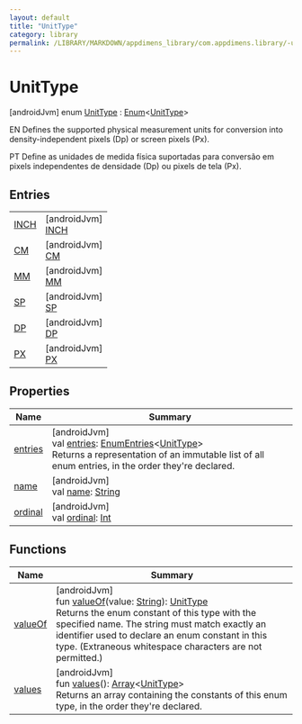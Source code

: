 ```yaml
---
layout: default
title: "UnitType"
category: library
permalink: /LIBRARY/MARKDOWN/appdimens_library/com.appdimens.library/-unit-type/index.html
---
```


# UnitType

[androidJvm]
enum [UnitType](README.md) : [Enum](https://kotlinlang.org/api/core/kotlin-stdlib/kotlin/-enum/index.html)<[UnitType](README.md)> 

EN Defines the supported physical measurement units for conversion into density-independent pixels (Dp) or screen pixels (Px).

PT Define as unidades de medida física suportadas para conversão em pixels independentes de densidade (Dp) ou pixels de tela (Px).

## Entries

| | |
|---|---|
| [INCH](-i-n-c-h/README.md) | [androidJvm]<br>[INCH](-i-n-c-h/README.md) |
| [CM](-c-m/README.md) | [androidJvm]<br>[CM](-c-m/README.md) |
| [MM](-m-m/README.md) | [androidJvm]<br>[MM](-m-m/README.md) |
| [SP](-s-p/README.md) | [androidJvm]<br>[SP](-s-p/README.md) |
| [DP](-d-p/README.md) | [androidJvm]<br>[DP](-d-p/README.md) |
| [PX](-p-x/README.md) | [androidJvm]<br>[PX](-p-x/README.md) |

## Properties

| Name | Summary |
|---|---|
| [entries](entries.md) | [androidJvm]<br>val [entries](entries.md): [EnumEntries](https://kotlinlang.org/api/core/kotlin-stdlib/kotlin.enums/-enum-entries/index.html)<[UnitType](README.md)><br>Returns a representation of an immutable list of all enum entries, in the order they're declared. |
| [name](-p-x/README.md#-372974862%2FProperties%2F373173406) | [androidJvm]<br>val [name](-p-x/README.md#-372974862%2FProperties%2F373173406): [String](https://kotlinlang.org/api/core/kotlin-stdlib/kotlin/-string/index.html) |
| [ordinal](-p-x/README.md#-739389684%2FProperties%2F373173406) | [androidJvm]<br>val [ordinal](-p-x/README.md#-739389684%2FProperties%2F373173406): [Int](https://kotlinlang.org/api/core/kotlin-stdlib/kotlin/-int/index.html) |

## Functions

| Name | Summary |
|---|---|
| [valueOf](value-of.md) | [androidJvm]<br>fun [valueOf](value-of.md)(value: [String](https://kotlinlang.org/api/core/kotlin-stdlib/kotlin/-string/index.html)): [UnitType](README.md)<br>Returns the enum constant of this type with the specified name. The string must match exactly an identifier used to declare an enum constant in this type. (Extraneous whitespace characters are not permitted.) |
| [values](values.md) | [androidJvm]<br>fun [values](values.md)(): [Array](https://kotlinlang.org/api/core/kotlin-stdlib/kotlin/-array/index.html)<[UnitType](README.md)><br>Returns an array containing the constants of this enum type, in the order they're declared. |